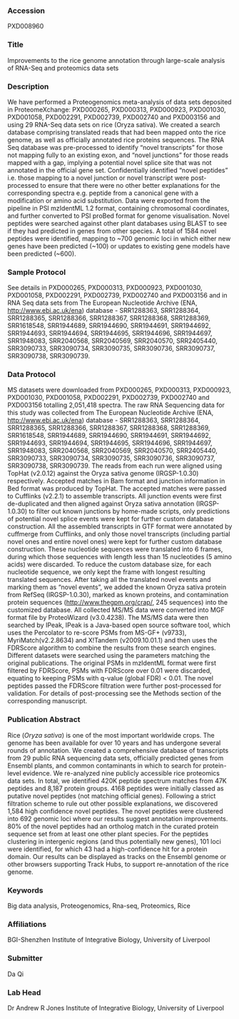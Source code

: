 ### Accession
PXD008960

### Title
Improvements to the rice genome annotation through large-scale analysis of RNA-Seq and proteomics data sets

### Description
We have performed a Proteogenomics meta-analysis of data sets deposited in ProteomeXchange: PXD000265, PXD000313, PXD000923, PXD001030, PXD001058, PXD002291, PXD002739, PXD002740 and PXD003156 and using 29 RNA-Seq data sets on rice (Oryza sativa). We created a search database comprising translated reads that had been mapped onto the rice genome, as well as officially annotated rice proteins sequences. The RNA Seq database was pre-processed to identify “novel transcripts” for those not mapping fully to an existing exon, and “novel junctions” for those reads mapped with a gap, implying a potential novel splice site that was not annotated in the official gene set. Confidentially identified “novel peptides” i.e. those mapping to a novel junction or novel transcript were post-processed to ensure that there were no other better explanations for the corresponding spectra e.g. peptide from a canonical gene with a modification or amino acid substitution. Data were exported from the pipeline in PSI mzIdentML 1.2 format, containing chromosomal coordinates, and further converted to PSI proBed format for genome visualisation. Novel peptides were searched against other plant databases using BLAST to see if they had predicted in genes from other species. A total of 1584 novel peptides were identified, mapping to ~700 genomic loci in which either new genes have been predicted (~100) or updates to existing gene models have been predicted (~600).

### Sample Protocol
See details in PXD000265, PXD000313, PXD000923, PXD001030, PXD001058, PXD002291, PXD002739, PXD002740 and PXD003156 and in RNA Seq data sets from The European Nucleotide Archive (ENA, http://www.ebi.ac.uk/ena) database - SRR1288363, SRR1288364, SRR1288365, SRR1288366, SRR1288367, SRR1288368, SRR1288369, SRR1618548, SRR1944689, SRR1944690, SRR1944691, SRR1944692, SRR1944693, SRR1944694, SRR1944695, SRR1944696, SRR1944697, SRR1948083, SRR2040568, SRR2040569, SRR2040570, SRR2405440, SRR3090733, SRR3090734, SRR3090735, SRR3090736, SRR3090737, SRR3090738, SRR3090739.

### Data Protocol
MS datasets were downloaded from PXD000265, PXD000313, PXD000923, PXD001030, PXD001058, PXD002291, PXD002739, PXD002740 and PXD003156 totalling 2,051,418 spectra. The raw RNA Sequencing data for this study was collected from The European Nucleotide Archive (ENA, http://www.ebi.ac.uk/ena) database - SRR1288363, SRR1288364, SRR1288365, SRR1288366, SRR1288367, SRR1288368, SRR1288369, SRR1618548, SRR1944689, SRR1944690, SRR1944691, SRR1944692, SRR1944693, SRR1944694, SRR1944695, SRR1944696, SRR1944697, SRR1948083, SRR2040568, SRR2040569, SRR2040570, SRR2405440, SRR3090733, SRR3090734, SRR3090735, SRR3090736, SRR3090737, SRR3090738, SRR3090739. The reads from each run were aligned using TopHat (v2.0.12) against the Oryza sativa genome (IRGSP-1.0.30) respectively. Accepted matches in Bam format and junction information in Bed format was produced by TopHat. The accepted matches were passed to Cufflinks (v2.2.1) to assemble transcripts. All junction events were first de-duplicated and then aligned against Oryza sativa annotation (IRGSP-1.0.30) to filter out known junctions by home-made scripts, only predictions of potential novel splice events were kept for further custom database construction. All the assembled transcripts in GTF format were annotated by cuffmerge from Cufflinks, and only those novel transcripts (including partial novel ones and entire novel ones) were kept for further custom database construction. These nucleotide sequences were translated into 6 frames, during which those sequences with length less than 15 nucleotides (5 amino acids) were discarded. To reduce the custom database size, for each nucleotide sequence, we only kept the frame with longest resulting translated sequences. After taking all the translated novel events and marking them as “novel events”, we added the known Oryza sativa protein from RefSeq (IRGSP-1.0.30), marked as known proteins, and contamination protein sequences (http://www.thegpm.org/crap/, 245 sequences) into the customized database.  All collected MS/MS data were converted into MGF format file by ProteoWizard (v3.0.4238). The MS/MS data were then searched by IPeak, IPeak is a Java-based open source software tool, which uses the Percolator to re-score PSMs from MS-GF+ (v9733), MyriMatch(v2.2.8634) and X!Tandem (v2009.10.01.1) and then uses the FDRScore algorithm to combine the results from these search engines. Different datasets were searched using the parameters matching the original publications. The original PSMs in mzIdentML format were first filtered by FDRScore, PSMs with FDRScore over 0.01 were discarded, equating to keeping PSMs with q-value (global FDR) < 0.01. The novel peptides passed the FDRScore filtration were further post-processed for validation. For details of post-processing see the Methods section of the corresponding manuscript.

### Publication Abstract
Rice (<i>Oryza sativa</i>) is one of the most important worldwide crops. The genome has been available for over 10 years and has undergone several rounds of annotation. We created a comprehensive database of transcripts from 29 public RNA sequencing data sets, officially predicted genes from Ensembl plants, and common contaminants in which to search for protein-level evidence. We re-analyzed nine publicly accessible rice proteomics data sets. In total, we identified 420K peptide spectrum matches from 47K peptides and 8,187 protein groups. 4168 peptides were initially classed as putative novel peptides (not matching official genes). Following a strict filtration scheme to rule out other possible explanations, we discovered 1,584 high confidence novel peptides. The novel peptides were clustered into 692 genomic loci where our results suggest annotation improvements. 80% of the novel peptides had an ortholog match in the curated protein sequence set from at least one other plant species. For the peptides clustering in intergenic regions (and thus potentially new genes), 101 loci were identified, for which 43 had a high-confidence hit for a protein domain. Our results can be displayed as tracks on the Ensembl genome or other browsers supporting Track Hubs, to support re-annotation of the rice genome.

### Keywords
Big data analysis, Proteogenomics, Rna-seq, Proteomics, Rice

### Affiliations
BGI-Shenzhen
Institute of Integrative Biology, University of Liverpool

### Submitter
Da Qi

### Lab Head
Dr Andrew R Jones
Institute of Integrative Biology, University of Liverpool


